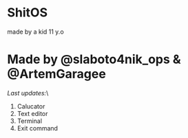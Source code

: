 # ShitOS
made by a kid 11 y.o
# Made by @slaboto4nik_ops & @ArtemGaragee
*Last updates:*\
1. Calucator
2. Text editor
3. Terminal
4. Exit command
